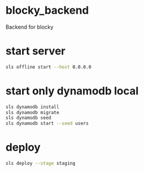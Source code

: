 # blocky_backend
Backend for blocky

# start server
```sh
sls offline start --host 0.0.0.0
```

# start only dynamodb local
```sh
sls dynamodb install
sls dynamodb migrate
sls dynamodb seed
sls dynamodb start --seed users
```

# deploy
```sh
sls deploy --stage staging
```
